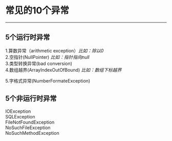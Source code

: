 # 常见的10个异常
---

## 5个运行时异常
1.算数异常（arithmetic exception）_比如：除以0_\
2.空指针(NullPointer) _比如：指针指向null_\
3.类型转换异常(bad conversion)\
4.数组越界(ArrayIndexOutOfBound) _比如：数组下标越界_ 

5.字格式异常(NumberFormateException)

## 5个非运行时异常
IOException\
SQLException\
FileNotFoundException\
NoSuchFileException\
NoSuchMethodException
